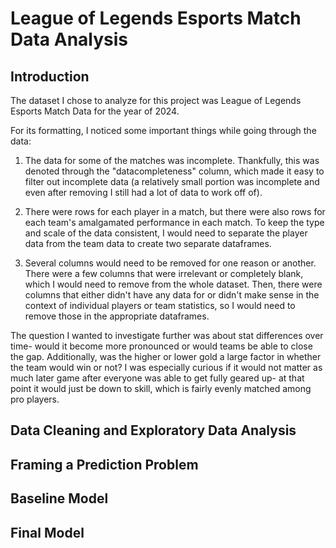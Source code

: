 # League of Legends Esports Match Data Analysis

## Introduction
The dataset I chose to analyze for this project was League of Legends Esports Match Data for the year of 2024.

For its formatting, I noticed some important things while going through the data:

1. The data for some of the matches was incomplete. Thankfully, this was denoted through the "datacompleteness" column, which made it easy to filter out incomplete data (a relatively small portion was incomplete and even after removing I still had a lot of data to work off of).

2. There were rows for each player in a match, but there were also rows for each team's amalgamated performance in each match. To keep the type and scale of the data consistent, I would need to separate the player data from the team data to create two separate dataframes.

3. Several columns would need to be removed for one reason or another. There were a few columns that were irrelevant or completely blank, which I would need to remove from the whole dataset. Then, there were columns that either didn't have any data for or didn't make sense in the context of individual players or team statistics, so I would need to remove those in the appropriate dataframes.

The question I wanted to investigate further was about stat differences over time- would it become more pronounced or would teams be able to close the gap. Additionally, was the higher or lower gold a large factor in whether the team would win or not? I was especially curious if it would not matter as much later game after everyone was able to get fully geared up- at that point it would just be down to skill, which is fairly evenly matched among pro players.

## Data Cleaning and Exploratory Data Analysis


## Framing a Prediction Problem


## Baseline Model


## Final Model

